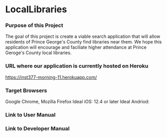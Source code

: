 # LocalLibraries
### Purpose of this Project
The goal of this project is create a viable search application that will allow residents of Prince George's County find libraries near them. We hope this application will encourage and faciliate higher attendance at Prince Geroge's County local libraries. 


### URL where our application is currently hosted on Heroku
https://inst377-morning-11.herokuapp.com/


### Target Browsers
Google Chrome, Mozilla Firefox
Ideal iOS: 12.4 or later
Ideal Andriod: 


### Link to User Manual


### Link to Developer Manual
